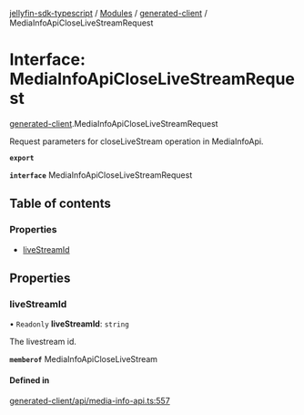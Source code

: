 [jellyfin-sdk-typescript](../README.md) / [Modules](../modules.md) / [generated-client](../modules/generated_client.md) / MediaInfoApiCloseLiveStreamRequest

# Interface: MediaInfoApiCloseLiveStreamRequest

[generated-client](../modules/generated_client.md).MediaInfoApiCloseLiveStreamRequest

Request parameters for closeLiveStream operation in MediaInfoApi.

**`export`**

**`interface`** MediaInfoApiCloseLiveStreamRequest

## Table of contents

### Properties

- [liveStreamId](generated_client.MediaInfoApiCloseLiveStreamRequest.md#livestreamid)

## Properties

### liveStreamId

• `Readonly` **liveStreamId**: `string`

The livestream id.

**`memberof`** MediaInfoApiCloseLiveStream

#### Defined in

[generated-client/api/media-info-api.ts:557](https://github.com/thornbill/jellyfin-sdk-typescript/blob/0f61f16/src/generated-client/api/media-info-api.ts#L557)
